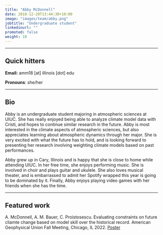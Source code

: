 ```yaml
---
title: "Abby McDonnell"
date: 2018-12-20T13:44:30+10:00
image: "images/team/abby.png"
jobtitle: "Undergraduate student"
linkedinurl: ""
promoted: false
weight: 10
---
```


---
## Quick hitters

**Email:** amm18 [at] illinois [dot] edu 

**Pronouns**: she/her

---
## Bio
Abby is an undergraduate student majoring in atmospheric sciences at UIUC. She has really enjoyed being able to analyze climate model data with Cristi, and hopes to continue similar research in the future. Abby is most interested in the climate aspects of atmospheric sciences, but also appreciates learning about atmospheric dynamics through her major. She is very excited with what the future has to hold, and is looking forward to presenting her research involving weighting climate models based on past performances.

Abby grew up in Cary, Illinois and is happy that she is close to home while attending UIUC. In her free time, she enjoys performing music. She is involved in choir and plays guitar and ukulele. She also loves musical theater, and is embarrassed to admit her Spotify wrapped this year is going to be dominated by it. Finally, Abby enjoys playing video games with her friends when she has the time.

---
## Featured work

A. McDonnell, A. M. Bauer, C. Proistosescu. Evaluating constraints on future cliamte change based on model skill over the historical record. American Geophysical Union Fall Meeting, Chicago, IL 2022. [Poster](/posters/mcdonnell_agu2022_poster.pdf)

